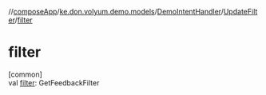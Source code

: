 //[composeApp](../../../../index.md)/[ke.don.volyum.demo.models](../../index.md)/[DemoIntentHandler](../index.md)/[UpdateFilter](index.md)/[filter](filter.md)

# filter

[common]\
val [filter](filter.md): GetFeedbackFilter